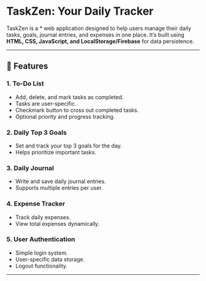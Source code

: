 # TaskZen: Your Daily Tracker

TaskZen is a * web application designed to help users manage their daily tasks, goals, journal entries, and expenses in one place. 
It’s built using **HTML, CSS, JavaScript, and LocalStorage/Firebase** for data persistence.

---

## 🌟 Features

### 1. To-Do List
- Add, delete, and mark tasks as completed.
- Tasks are user-specific.
- Checkmark button to cross out completed tasks.
- Optional priority and progress tracking.

### 2. Daily Top 3 Goals
- Set and track your top 3 goals for the day.
- Helps prioritize important tasks.

### 3. Daily Journal
- Write and save daily journal entries.
- Supports multiple entries per user.

### 4. Expense Tracker
- Track daily expenses.
- View total expenses dynamically.

### 5. User Authentication
- Simple login system.
- User-specific data storage.
- Logout functionality.

---


